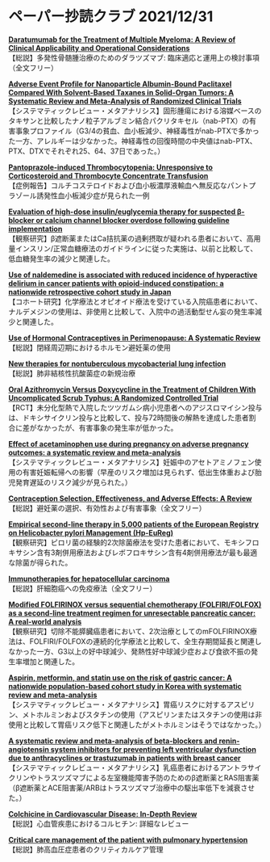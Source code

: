 # ペーパー抄読クラブ 2021/12/31

[**Daratumumab for the Treatment of Multiple Myeloma: A Review of Clinical Applicability and Operational Considerations**](https://pubmed.ncbi.nlm.nih.gov/34963325/)  
【総説】多発性骨髄腫治療のためのダラツズマブ: 臨床適応と運用上の検討事項（全文フリー）

[**Adverse Event Profile for Nanoparticle Albumin-Bound Paclitaxel Compared With Solvent-Based Taxanes in Solid-Organ Tumors: A Systematic Review and Meta-Analysis of Randomized Clinical Trials**](https://pubmed.ncbi.nlm.nih.gov/34963337/)  
【システマティックレビュー・メタアナリシス】固形腫瘍における溶媒ベースのタキサンと比較したナノ粒子アルブミン結合パクリタキセル（nab-PTX）の有害事象プロファイル（G3/4の貧血、血小板減少、神経毒性がnab-PTXで多かった一方、アレルギーは少なかった。神経毒性の回復時間の中央値はnab-PTX、PTX、DTXでそれぞれ25、64、37日であった。）

[**Pantoprazole-induced Thrombocytopenia: Unresponsive to Corticosteroid and Thrombocyte Concentrate Transfusion**](https://pubmed.ncbi.nlm.nih.gov/34965162/)  
【症例報告】コルチコステロイドおよび血小板濃厚液輸血へ無反応なパントプラゾール誘発性血小板減少症が見られた一例

[**Evaluation of high-dose insulin/euglycemia therapy for suspected β-blocker or calcium channel blocker overdose following guideline implementation**](https://pubmed.ncbi.nlm.nih.gov/34957477/)  
【観察研究】β遮断薬またはCa拮抗薬の過剰摂取が疑われる患者において、高用量インスリン/正常血糖療法のガイドラインに従った実施は、以前と比較して、低血糖発生率の減少と関連した。

[**Use of naldemedine is associated with reduced incidence of hyperactive delirium in cancer patients with opioid-induced constipation: a nationwide retrospective cohort study in Japan**](https://pubmed.ncbi.nlm.nih.gov/34967450/)  
【コホート研究】化学療法とオピオイド療法を受けている入院癌患者において、ナルデメジンの使用は、非使用と比較して、入院中の過活動型せん妄の発生率減少と関連した。

[**Use of Hormonal Contraceptives in Perimenopause: A Systematic Review**](https://pubmed.ncbi.nlm.nih.gov/34967466/)  
【総説】閉経周辺期におけるホルモン避妊薬の使用

[**New therapies for nontuberculous mycobacterial lung infection**](https://pubmed.ncbi.nlm.nih.gov/34966084/)  
【総説】肺非結核性抗酸菌症の新規治療

[**Oral Azithromycin Versus Doxycycline in the Treatment of Children With Uncomplicated Scrub Typhus: A Randomized Controlled Trial**](https://pubmed.ncbi.nlm.nih.gov/34966141/)  
【RCT】未分化型熱で入院したツツガムシ病小児患者へのアジスロマイシン投与は、ドキシサイクリン投与と比較して、投与72時間後の解熱を達成した患者割合に差がなかったが、有害事象の発生率が低かった。

[**Effect of acetaminophen use during pregnancy on adverse pregnancy outcomes: a systematic review and meta-analysis**](https://pubmed.ncbi.nlm.nih.gov/34964403/)  
【システマティックレビュー・メタアナリシス】妊娠中のアセトアミノフェン使用の有害妊娠転帰への影響（早産のリスク増加は見られず、低出生体重および胎児発育遅延のリスク減少が見られた。）

[**Contraception Selection, Effectiveness, and Adverse Effects: A Review**](https://pubmed.ncbi.nlm.nih.gov/34962522/)  
【総説】避妊薬の選択、有効性および有害事象（全文フリー）

[**Empirical second-line therapy in 5,000 patients of the European Registry on Helicobacter pylori Management (Hp-EuReg)**](https://pubmed.ncbi.nlm.nih.gov/34954341/)  
【観察研究】ピロリ菌の経験的2次除菌療法を受けた患者において、モキシフロキサシン含有3剤併用療法およびレボフロキサシン含有4剤併用療法が最も最適な除菌が得られた。

[**Immunotherapies for hepatocellular carcinoma**](https://pubmed.ncbi.nlm.nih.gov/34953051/)  
【総説】肝細胞癌への免疫療法（全文フリー）

[**Modified FOLFIRINOX versus sequential chemotherapy (FOLFIRI/FOLFOX) as a second-line treatment regimen for unresectable pancreatic cancer: A real-world analysis**](https://pubmed.ncbi.nlm.nih.gov/34953056/)  
【観察研究】切除不能膵臓癌患者において、2次治療としてのmFOLFIRINOX療法は、FOLFIRI/FOLFOXの連続的化学療法と比較して、全生存期間延長と関連しなかった一方、G3以上の好中球減少、発熱性好中球減少症および食欲不振の発生率増加と関連した。

[**Aspirin, metformin, and statin use on the risk of gastric cancer: A nationwide population-based cohort study in Korea with systematic review and meta-analysis**](https://pubmed.ncbi.nlm.nih.gov/34970858/)  
【システマティックレビュー・メタアナリシス】胃癌リスクに対するアスピリン、メトホルミンおよびスタチンの使用（アスピリンまたはスタチンの使用は非使用と比較して胃癌リスク低下と関連したがメトホルミンはそうではなかった。）

[**A systematic review and meta-analysis of beta-blockers and renin-angiotensin system inhibitors for preventing left ventricular dysfunction due to anthracyclines or trastuzumab in patients with breast cancer**](https://pubmed.ncbi.nlm.nih.gov/34951629/)  
【システマティックレビュー・メタアナリシス】乳癌患者におけるアントラサイクリンやトラスツズマブによる左室機能障害予防のためのβ遮断薬とRAS阻害薬（β遮断薬とACE阻害薬/ARBはトラスツズマブ治療中の駆出率低下を減衰させた。）

[**Colchicine in Cardiovascular Disease: In-Depth Review**](https://pubmed.ncbi.nlm.nih.gov/34965168/)  
【総説】心血管疾患におけるコルヒチン: 詳細なレビュー

[**Critical care management of the patient with pulmonary hypertension**](https://pubmed.ncbi.nlm.nih.gov/34966914/)  
【総説】肺高血圧症患者のクリティカルケア管理